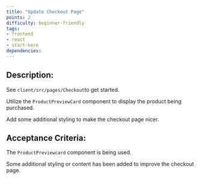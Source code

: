 ```yaml
---
title: "Update Checkout Page"
points: 2
difficulty: beginner-friendly
tags: 
- frontend
- react
- start-here
dependencies:
---
```


## Description:

See `client/src/pages/Checkout`to get started.

Utilize the `ProductPreviewCard` component to display the product being purchased.

Add some additional styling to make the checkout page nicer.

## Acceptance Criteria:

The `ProductPreviewcard` component is being used.

Some additional styling or content has been added to improve the checkout page.
